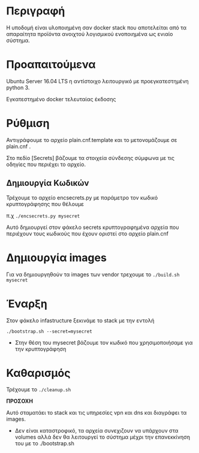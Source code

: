 # Περιγραφή

Η υποδομή είναι υλοποιημένη σαν docker stack που αποτελείται από τα απαραίτητα προϊόντα ανοιχτού λογισμικού ενοποιημένα ως ενιαίο σύστημα. 

# Προαπαιτούμενα

Ubuntu Server 16.04 LTS η αντίστοιχο λειτουργικό με προεγκατεστημένη python 3.

Εγκατεστημένο docker τελευταίας έκδοσης

# Ρύθμιση
Αντιγράφουμε το αρχείο plain.cnf.template και το μετονομάζουμε σε plain.cnf .

Στο πεδίο [Secrets] βάζουμε τα στοιχεία σύνδεσης σύμφωνα με τις οδηγίες που περιέχει το αρχείο.

## Δημιουργία Κωδικών

Τρέχουμε το αρχείο encsecrets.py με παράμετρο τον κωδικό κρυπτογράφησης που θέλουμε

π.χ 
`./encsecrets.py mysecret`

Αυτό δημιουργεί στον φάκελο secrets κρυπτογραφημένα αρχεία που περιέχουν τους κωδικούς που έχουν οριστεί στο αρχείο plain.cnf

# Δημιουργία images
Για να δημιουργηθούν τα images των vendor τρεχουμε το
`./build.sh mysecret`

# Έναρξη
Στον φάκελο infastructure ξεκινάμε το stack με την εντολή

`./bootstrap.sh --secret=mysecret`

* Στην θέση του mysecret βάζουμε τον κωδικό που χρησιμοποιήσαμε για την κρυπτογράφηση


# Καθαρισμός
Τρέχουμε το 
`./cleanup.sh`

__ΠΡΟΣΟΧΗ__

Αυτό σταματάει το stack και τις υπηρεσίες vpn και dns
και διαγράφει τα images. 

* Δεν είναι καταστροφικό, τα αρχεία συνεχιζουν να υπάρχουν στα volumes αλλά δεν θα λειτουργεί το σύστημα μέχρι την επανεκκίνηση του με το ./bootstrap.sh




